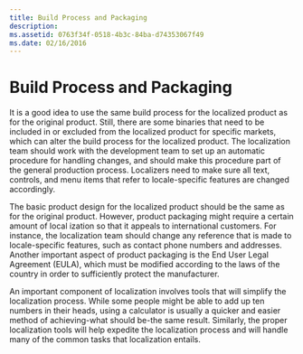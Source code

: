 ```yaml
---
title: Build Process and Packaging
description: 
ms.assetid: 0763f34f-0518-4b3c-84ba-d74353067f49
ms.date: 02/16/2016
---
```

# Build Process and Packaging

It is a good idea to use the same build process for the localized product as for the original product. Still, there are some binaries that need to be included in or excluded from the localized product for specific markets, which can alter the build process for the localized product. The localization team should work with the development team to set up an automatic procedure for handling changes, and should make this procedure part of the general production process. Localizers need to make sure all text, controls, and menu items that refer to locale-specific features are changed accordingly.

The basic product design for the localized product should be the same as for the original product. However, product packaging might require a certain amount of local ization so that it appeals to international customers. For instance, the localization team should change any reference that is made to locale-specific features, such as contact phone numbers and addresses. Another important aspect of product packaging is the End User Legal Agreement (EULA), which must be modified according to the laws of the country in order to sufficiently protect the manufacturer.

An important component of localization involves tools that will simplify the localization process. While some people might be able to add up ten numbers in their heads, using a calculator is usually a quicker and easier method of achieving-what should be-the same result. Similarly, the proper localization tools will help expedite the localization process and will handle many of the common tasks that localization entails.


